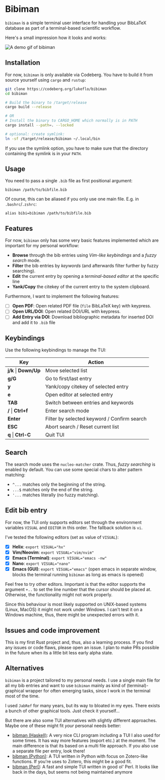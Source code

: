 # Bibiman

`bibiman` is a simple terminal user interface for handling your BibLaTeX database as part of a terminal-based scientific workflow.

Here's a small impression how it looks and works:

![A demo gif of bibiman](./img/bibiman-demo-vhs.gif) 

## Installation

For now, `bibiman` is only available via Codeberg. You have to build it from source yourself using `cargo` and `rustup`:

```bash
git clone https://codeberg.org/lukeflo/bibiman
cd bibiman

# Build the binary to /target/release
cargo build --release

# OR
# Install the binary to CARGO_HOME which normally is in PATH
cargo install --path=. --locked

# optional: create symlink:
ln -sf /target/release/bibiman ~/.local/bin

```

If you use the symlink option, you have to make sure that the directory containing the symlink is in your `PATH`.

## Usage

You need to pass a single `.bib` file as first positional argument:

`bibiman /path/to/bibfile.bib`

Of course, this can be aliased if you only use one main file. E.g. in `.bashrc`/`.zshrc`:

`alias bibi=bibiman /path/to/bibfile.bib`

## Features

For now, `bibiman` only has some very basic features implemented which are important for my personal workflow:

+ **Browse** through the bib entries using *Vim-like keybindings* and a *fuzzy search* mode.
+ **Filter** the bib entries by *keywords* (and afterwards filter further by fuzzy searching).
+ **Edit** the current entry by opening a *terminal-based editor* at the specific line
+ **Yank/Copy** the citekey of the current entry to the system clipboard.

Furthermore, I want to implement the following features:

- [ ] **Open PDF**: Open related PDF file (`file` BibLaTeX key) with keypress.
- [ ] **Open URL/DOI**: Open related DOI/URL with keypress.
- [ ] **Add Entry via DOI**: Download bibliographic metadata for inserted DOI and add it to `.bib` file

## Keybindings

Use the following keybindings to manage the TUI:

| Key   | Action    |
|--------------- | --------------- |
| **j/k** \| **Down/Up**   | Move selected list   |
| **g/G**   | Go to first/last entry   |
| **y**   | Yank/copy citekey of selected entry   |
| **e**   | Open editor at selected entry   |
| **TAB** | Switch between entries and keywords |
| **/** \| **Ctrl+f** | Enter search mode |
| **Enter** | Filter by selected keyword / Confirm search |
| **ESC** | Abort search / Reset current list |
| **q** \| **Ctrl-C** | Quit TUI |

## Search

The search mode uses the `nucleo-matcher` crate. Thus, *fuzzy searching* is enabled by default. You can use some special chars to alter pattern matching:

+ `^...` matches only the beginning of the string.
+ `...$` matches only the end of the string.
+ `'...` matches literally (no fuzzy matching).

## Edit bib entry

For now, the TUI only supports editors set through the environment variables `VISUAL` and `EDITOR` in this order. The fallback solution is `vi`.

I've tested the following editors (set as value of `VISUAL`):

- [X] **Helix**: `export VISUAL="hx"`
- [X] **Vim/Neovim**: `export VISUAL="vim/nvim"`
- [X] **Emacs (Terminal)**: `export VISUAL="emacs -nw"`
- [X] **Nano**: `export VISUAL="nano"`
- [X] **Emacs (GUI)**: `export VISUAL="emacs"` (open emacs in separate window, blocks the terminal running `bibiman` as long as emacs is opened)

Feel free to try other editors. Important is that the editor supports the argument `+..` to set the line number that the cursor should be placed at. Otherwise, the functionality might not work properly.

Since this behaviour is most likely supported on UNIX-based systems (Linux, MacOS) it might not work under Windows. I can't test it on a Windows machine, thus, there might be unexpected errors with it.

## Issues and code improvement

This is my first Rust project and, thus, also a learning process. If you find any issues or code flaws, please open an issue. I plan to make PRs possible in the future when its a little bit less early alpha state.

## Alternatives

`bibiman` is a project tailored to my personal needs. I use a single main file for all my bib entries and want to use `bibiman` mainly as kind of (terminal)-graphical wrapper for often emerging tasks, since I work in the terminal most of the time.

I used `JabRef` for many years, but its way to bloated in my eyes. There exists a bunch of other graphical tools. Just check it yourself...

But there are also some TUI alternatives with slightly different approaches. Maybe one of these might fit *your* personal needs better:

+ [bibman (Haskell)](https://codeberg.org/KMIJPH/bibman): A very nice CLI program including a TUI I also used for some times. It has way more features (export etc.) at the moment. The main difference is that its based on a multi file approach. If you also use a separate file per entry, look there!
+ [bibman (Python)](https://github.com/ductri/bibman): A TUI written in Python with focus on Zotero-like functions. If you're uses to Zotero, this might be a good fit.
+ [bibman (Perl)](https://github.com/maciejjan/bibman): A fast and simple TUI written in good ol' Perl. It looks like back in the days, but seems not being maintained anymore 
